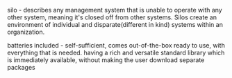 
silo - describes any management system that is unable to operate with any other system, meaning it's closed off from other systems. Silos create an environment of individual and disparate(different in kind) systems within an organization.

batteries included - self-sufficient, comes out-of-the-box ready to use, with everything that is needed.
having a rich and versatile standard library which is immediately available, without making the user download separate packages

